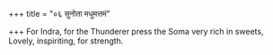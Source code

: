 +++
title = "०६ सुनोता मधुमत्तमं"

+++
For Indra, for the Thunderer press the Soma very rich in sweets,  
     Lovely, inspiriting, for strength.